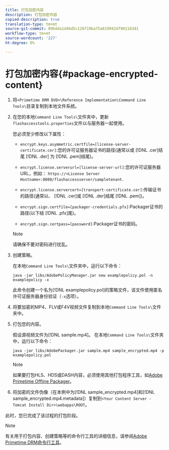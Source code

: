```yaml
---
title: 打包加密内容
description: 打包加密内容
copied-description: true
translation-type: tm+mt
source-git-commit: 89bdda1d4bd5c126f19ba75a819942df901183d1
workflow-type: tm+mt
source-wordcount: '227'
ht-degree: 0%

---
```



# 打包加密内容{#package-encrypted-content}

1. 将`<Primetime DRM DVD>\Reference Implementation\Command Line Tools\`目录复制到本地文件系统。
1. 在您的本地`Command Line Tools\`文件夹中，更新`flashaccesstools.properties`文件以与服务器一起使用。

   您必须至少修改以下属性：

   * `encrypt.keys.asymmetric.certfile=[license-server-certificate.cer]`:您的许可证服务器证书的路径(通常以或 [!DNL .cer]结尾 [!DNL .der] 为 [!DNL .pem]结尾)。

   * `encrypt.license.serverurl=[license-server-url]`:您的许可证服务器URL，例如：    `https://<License Server Hostname>:8080/flashaccessserver/sampletenant`.

   * `encrypt.license.servercert=[transport-certificate.cer]`:传输证书的路径(通常以、 [!DNL .cer]或 [!DNL .der]结尾 [!DNL .pem])。

   * `encrypt.sign.certfile=[packager-credentials.pfx]`:Packager证书的路径(以下结 [!DNL .pfx]尾)。

   * `encrypt.sign.certpass=[password]`:Packager证书的密码。
   >[!NOTE]
   >
   >请确保不要对密码进行扰乱。

1. 创建策略。

   在本地`Command Line Tools\`文件夹中，运行以下命令：

   ```
   java -jar libs/AdobePolicyManager.jar new examplepolicy.pol -n examplepolicy -x
   ```

   此命令创建一个名为[!DNL examplepolicy.pol]的策略文件，该文件使用匿名许可证服务器身份验证（`-x`选项）。
1. 将要加密的MP4、FLV或F4V视频文件复制到本地`Command Line Tools\`文件夹中。
1. 打包您的内容。

   假设源视频文件为[!DNL sample.mp4]。 在本地`Command Line Tools\`文件夹中，运行以下命令：

   ```
   java -jar libs/AdobePackager.jar sample.mp4 sample_encrypted.mp4 -p examplepolicy.pol
   ```

   >[!NOTE]
   >
   >如果要打包HLS、HDS或DASH内容，必须使用其他打包程序工具，如[Adobe Primetime Offline Packager](https://helpx.adobe.com/content/dam/help/en/primetime/guides/offline_packager_getting_started.pdf)。

1. 将加密的文件伪像（在本例中为[!DNL sample_encrypted.mp4]和[!DNL sample_encrypted.mp4.metadata]）复制到`<Your Content Server - Tomcat Install Dir>\webapps\ROOT`。

此时，您已完成了该过程的打包阶段。

>[!NOTE]
>
>有关用于打包内容、创建策略等的命令行工具的详细信息，请参阅[Adobe Primetime DRM命令行工具](../drm-reference-implementations/command-line-tools/command-line-tools-overview.md)。
